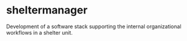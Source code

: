 # sheltermanager
Development of a software stack supporting the internal organizational workflows in a shelter unit.
